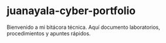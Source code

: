 # juanayala-cyber-portfolio
Bienvenido a mi bitácora técnica. Aquí documento laboratorios, procedimientos y apuntes rápidos.
